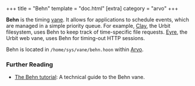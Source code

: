 +++
title = "Behn"
template = "doc.html"
[extra]
category = "arvo"
+++

**Behn** is the timing [vane](../vane). It allows for applications to schedule events, which are managed in a simple priority queue. For example, [Clay](../clay), the Urbit filesystem, uses Behn to keep track of time-specific file requests. [Eyre](../eyre), the Urbit web vane, uses Behn for timing-out HTTP sessions.

Behn is located in `/home/sys/vane/behn.hoon` within [Arvo](../arvo).

### Further Reading

- [The Behn tutorial](@/docs/tutorials/arvo/behn.md): A technical guide to the Behn vane.
